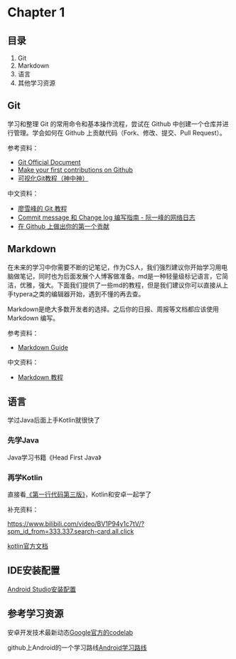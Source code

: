 #  Chapter 1

## 目录

1. Git
2. Markdown
3. 语言
4. 其他学习资源

## Git

学习和整理 Git 的常用命令和基本操作流程，尝试在 Github 中创建一个仓库并进行管理。学会如何在 Github 上贡献代码（Fork、修改、提交、Pull Request）。

参考资料：

- [Git Official Document](https://git-scm.com/docs/gittutorial)
- [Make your first contributions on Github](https://github.com/firstcontributions/first-contributions/blob/main/README.md)
- [可视化Git教程（神中神）](https://learngitbranching.js.org/?locale=zh_CN)

中文资料：

- [廖雪峰的 Git 教程](https://www.liaoxuefeng.com/wiki/896043488029600)
- [Commit message 和 Change log 编写指南 - 阮一峰的网络日志](https://www.ruanyifeng.com/blog/2016/01/commit_message_change_log.html)
- [在 Github 上做出你的第一个贡献](https://github.com/firstcontributions/first-contributions/blob/main/translations/README.zh-cn.md)

## Markdown

在未来的学习中你需要不断的记笔记，作为CS人，我们强烈建议你开始学习用电脑做笔记，同时也为后面发展个人博客做准备。md是一种轻量级标记语言，它简洁，优雅，强大。下面我们提供了一些md的教程，但是我们建议你可以直接从上手typera之类的编辑器开始，遇到不懂的再去查。

Markdown是绝大多数开发者的选择。之后你的日报、周报等文档都应该使用 Markdown 编写。

参考资料：

- [Markdown Guide](https://www.markdownguide.org/)

中文资料：

- [Markdown 教程](https://markdown.com.cn/basic-syntax/)

## 语言
学过Java后面上手Kotlin就很快了
### 先学Java
Java学习书籍《Head First Java》
### 再学Kotlin
直接看[《第一行代码第三版》](https://zh.z-library.sk/book/21105175/b949a1/%E7%AC%AC%E4%B8%80%E8%A1%8C%E4%BB%A3%E7%A0%81android%E7%AC%AC%E4%B8%89%E7%89%88.html)，Kotlin和安卓一起学了

补充资料：

https://www.bilibili.com/video/BV1P94y1c7tV/?spm_id_from=333.337.search-card.all.click

[kotlin官方文档](https://kotlin.liying-cn.net/home.html)

## IDE安装配置 
[Android Studio安装配置](https://blog.csdn.net/qq_38436214/article/details/105073213)

## 参考学习资源 
安卓开发技术最新动态[Google官方的codelab](https://android-docs.cn/get-started/overview)

github上Android的一个学习路线[Android学习路线](https://roadmap.sh/android)
